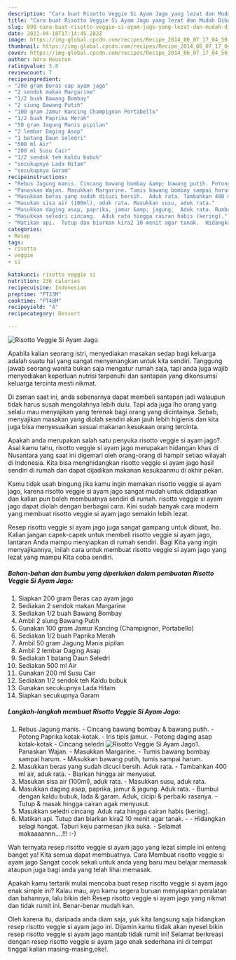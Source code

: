 ```yaml
---
description: "Cara buat Risotto Veggie Si Ayam Jago yang lezat dan Mudah Dibuat"
title: "Cara buat Risotto Veggie Si Ayam Jago yang lezat dan Mudah Dibuat"
slug: 898-cara-buat-risotto-veggie-si-ayam-jago-yang-lezat-dan-mudah-dibuat
date: 2021-04-18T17:14:45.282Z
image: https://img-global.cpcdn.com/recipes/Recipe_2014_06_07_17_04_50_791_4ee7fe_original_20131002_140715/680x482cq70/risotto-veggie-si-ayam-jago-foto-resep-utama.jpg
thumbnail: https://img-global.cpcdn.com/recipes/Recipe_2014_06_07_17_04_50_791_4ee7fe_original_20131002_140715/680x482cq70/risotto-veggie-si-ayam-jago-foto-resep-utama.jpg
cover: https://img-global.cpcdn.com/recipes/Recipe_2014_06_07_17_04_50_791_4ee7fe_original_20131002_140715/680x482cq70/risotto-veggie-si-ayam-jago-foto-resep-utama.jpg
author: Nora Houston
ratingvalue: 3.8
reviewcount: 7
recipeingredient:
- "200 gram Beras cap ayam jago"
- "2 sendok makan Margarine"
- "1/2 buah Bawang Bombay"
- "2 siung Bawang Putih"
- "100 gram Jamur Kancing Champignon Portabello"
- "1/2 buah Paprika Merah"
- "50 gram Jagung Manis pipilan"
- "2 lembar Daging Asap"
- "1 batang Daun Seledri"
- "500 ml Air"
- "200 ml Susu Cair"
- "1/2 sendok teh Kaldu bubuk"
- "secukupnya Lada Hitam"
- "secukupnya Garam"
recipeinstructions:
- "Rebus Jagung manis. Cincang bawang bombay &amp; bawang putih. Potong Paprika kotak-kotak. Iris tipis jamur. Potong daging asap kotak-kotak Cincang seledri"
- "Panaskan Wajan. Masukkan Margarine. Tumis bawang bombay sampai harum. MAsukkan bawang putih, tumis sampai harum."
- "Masukkan beras yang sudah dicuci bersih.  Aduk rata. Tambahkan 400 ml air, aduk rata. Biarkan hingga air menyusut."
- "Masukan sisa air (100ml), aduk rata. Masukkan susu, aduk rata."
- "Masukkan daging asap, paprika, jamur &amp; jagung.  Aduk rata. Bumbui dengan kaldu bubuk, lada &amp; garam.  Aduk, cicipi &amp; perbaiki rasanya. Tutup &amp; masak hingga cairan agak menyusut."
- "Masukkan seledri cincang.  Aduk rata hingga cairan habis (kering)."
- "Matikan api.  Tutup dan biarkan kira2 10 menit agar tanak.  Hidangkan selagi hangat. Taburi keju parmesan jika suka. Selamat makaaaannn....!!! :-)"
categories:
- Resep
tags:
- risotto
- veggie
- si

katakunci: risotto veggie si 
nutrition: 236 calories
recipecuisine: Indonesian
preptime: "PT33M"
cooktime: "PT48M"
recipeyield: "4"
recipecategory: Dessert

---
```



![Risotto Veggie Si Ayam Jago](https://img-global.cpcdn.com/recipes/Recipe_2014_06_07_17_04_50_791_4ee7fe_original_20131002_140715/680x482cq70/risotto-veggie-si-ayam-jago-foto-resep-utama.jpg)

Apabila kalian seorang istri, menyediakan masakan sedap bagi keluarga adalah suatu hal yang sangat menyenangkan untuk kita sendiri. Tanggung jawab seorang  wanita bukan saja mengatur rumah saja, tapi anda juga wajib menyediakan keperluan nutrisi terpenuhi dan santapan yang dikonsumsi keluarga tercinta mesti nikmat.

Di zaman  saat ini, anda sebenarnya dapat membeli santapan jadi walaupun tidak harus susah mengolahnya lebih dulu. Tapi ada juga lho orang yang selalu mau menyajikan yang terenak bagi orang yang dicintainya. Sebab, menyajikan masakan yang diolah sendiri akan jauh lebih higienis dan kita juga bisa menyesuaikan sesuai makanan kesukaan orang tercinta. 



Apakah anda merupakan salah satu penyuka risotto veggie si ayam jago?. Asal kamu tahu, risotto veggie si ayam jago merupakan hidangan khas di Nusantara yang saat ini digemari oleh orang-orang di hampir setiap wilayah di Indonesia. Kita bisa menghidangkan risotto veggie si ayam jago hasil sendiri di rumah dan dapat dijadikan makanan kesukaanmu di akhir pekan.

Kamu tidak usah bingung jika kamu ingin memakan risotto veggie si ayam jago, karena risotto veggie si ayam jago sangat mudah untuk didapatkan dan kalian pun boleh membuatnya sendiri di rumah. risotto veggie si ayam jago dapat diolah dengan berbagai cara. Kini sudah banyak cara modern yang membuat risotto veggie si ayam jago semakin lebih lezat.

Resep risotto veggie si ayam jago juga sangat gampang untuk dibuat, lho. Kalian jangan capek-capek untuk membeli risotto veggie si ayam jago, lantaran Anda mampu menyiapkan di rumah sendiri. Bagi Kita yang ingin menyajikannya, inilah cara untuk membuat risotto veggie si ayam jago yang lezat yang mampu Kita coba sendiri.

<!--inarticleads1-->

##### Bahan-bahan dan bumbu yang diperlukan dalam pembuatan Risotto Veggie Si Ayam Jago:

1. Siapkan 200 gram Beras cap ayam jago
1. Sediakan 2 sendok makan Margarine
1. Sediakan 1/2 buah Bawang Bombay
1. Ambil 2 siung Bawang Putih
1. Gunakan 100 gram Jamur Kancing (Champignon, Portabello)
1. Sediakan 1/2 buah Paprika Merah
1. Ambil 50 gram Jagung Manis pipilan
1. Ambil 2 lembar Daging Asap
1. Sediakan 1 batang Daun Seledri
1. Sediakan 500 ml Air
1. Gunakan 200 ml Susu Cair
1. Sediakan 1/2 sendok teh Kaldu bubuk
1. Gunakan secukupnya Lada Hitam
1. Siapkan secukupnya Garam




<!--inarticleads2-->

##### Langkah-langkah membuat Risotto Veggie Si Ayam Jago:

1. Rebus Jagung manis. - Cincang bawang bombay &amp; bawang putih. - Potong Paprika kotak-kotak. - Iris tipis jamur. - Potong daging asap kotak-kotak - Cincang seledri
<img src="https://img-global.cpcdn.com/steps/Step_2014_06_07_17_25_32_409_3ca006_original_20131002_140801/160x128cq70/risotto-veggie-si-ayam-jago-langkah-memasak-1-foto.jpg" alt="Risotto Veggie Si Ayam Jago">1. Panaskan Wajan. - Masukkan Margarine. - Tumis bawang bombay sampai harum. - MAsukkan bawang putih, tumis sampai harum.
1. Masukkan beras yang sudah dicuci bersih.  Aduk rata. - Tambahkan 400 ml air, aduk rata. - Biarkan hingga air menyusut.
1. Masukan sisa air (100ml), aduk rata. - Masukkan susu, aduk rata.
1. Masukkan daging asap, paprika, jamur &amp; jagung.  Aduk rata. - Bumbui dengan kaldu bubuk, lada &amp; garam.  Aduk, cicipi &amp; perbaiki rasanya. - Tutup &amp; masak hingga cairan agak menyusut.
1. Masukkan seledri cincang.  Aduk rata hingga cairan habis (kering).
1. Matikan api.  Tutup dan biarkan kira2 10 menit agar tanak. -  - Hidangkan selagi hangat. Taburi keju parmesan jika suka. - Selamat makaaaannn....!!! :-)




Wah ternyata resep risotto veggie si ayam jago yang lezat simple ini enteng banget ya! Kita semua dapat membuatnya. Cara Membuat risotto veggie si ayam jago Sangat cocok sekali untuk anda yang baru mau belajar memasak ataupun juga bagi anda yang telah lihai memasak.

Apakah kamu tertarik mulai mencoba buat resep risotto veggie si ayam jago enak simple ini? Kalau mau, ayo kamu segera buruan menyiapkan peralatan dan bahannya, lalu bikin deh Resep risotto veggie si ayam jago yang nikmat dan tidak rumit ini. Benar-benar mudah kan. 

Oleh karena itu, daripada anda diam saja, yuk kita langsung saja hidangkan resep risotto veggie si ayam jago ini. Dijamin kamu tiidak akan nyesel bikin resep risotto veggie si ayam jago mantab tidak rumit ini! Selamat berkreasi dengan resep risotto veggie si ayam jago enak sederhana ini di tempat tinggal kalian masing-masing,oke!.

